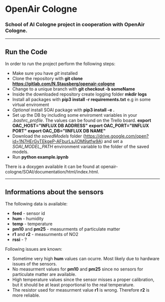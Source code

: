 # OpenAir Cologne

### School of AI Cologne project in cooperation with OpenAir Cologne.

-------------------

## Run the Code

In order to run the project perform the following steps:
- Make sure you have *git* installed
- Clone the repository with **git clone https://gitlab.com/N.Stausberg/openair-cologne**
- Change to a unique branch with **git checkout -b someName**
- Inside the downloaded repository create logging folder **mkdir logs**
- Install all packages with **pip3 install -r requirements.txt** e.g in some virtual enviroment
- *Optional* install SOAI package with **pip3 install -e .**
- Set up the DB by including some enviroment variables in your *.bashrc\_profile*. The values can be found on the Trello board.
	**export OAC\_HOST="INFLUX DB ADDRESS"**
	**export OAC\_PORT="IINFLUX PORT"**
	**export OAC\_DB="IINFLUX DB NAME"**
- Download the *savedModels* folder (https://drive.google.com/open?id=1N7HErGvTEkgeP-AFburLsJjOM9atfw9A) and set a *SOAI_MODEL_PATH* environment variable to the folder of the saved models.
- Run **python example.ipynb**

There is a doxygen available it can be found at openair-cologne/SOAI/documentation/html/index.html.

------------------

## Informations about the sensors

The following data is available:
- **feed** - sensor id
- **hum** - humidity
- **temp** - temperature
- **pm10** and **pm25** - measurments of particulate matter
- **r1** and **r2** - measurments of NO2
- **rssi** - ?

Following issues are known:
- Sometime very high **hum** values can ocurre. Most likely due to hardware issues of the sensors.
- No measurment values for **pm10** and **pm25** since no sensors for particulate matter are available.
- High temperature values since the sensor misses a proper calibration, but it should be at least proportional to the real temperature.
- The resistor used for measurment value **r1** is wrong. Therefore **r2** is more reliable.
